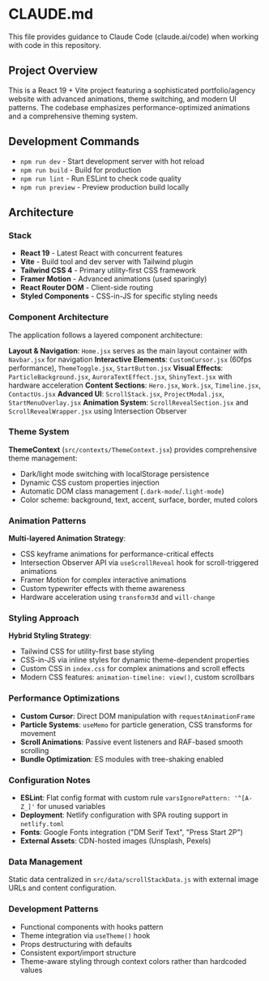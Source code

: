 # CLAUDE.md

This file provides guidance to Claude Code (claude.ai/code) when working with code in this repository.

## Project Overview

This is a React 19 + Vite project featuring a sophisticated portfolio/agency website with advanced animations, theme switching, and modern UI patterns. The codebase emphasizes performance-optimized animations and a comprehensive theming system.

## Development Commands

- `npm run dev` - Start development server with hot reload
- `npm run build` - Build for production
- `npm run lint` - Run ESLint to check code quality
- `npm run preview` - Preview production build locally

## Architecture

### Stack
- **React 19** - Latest React with concurrent features
- **Vite** - Build tool and dev server with Tailwind plugin
- **Tailwind CSS 4** - Primary utility-first CSS framework
- **Framer Motion** - Advanced animations (used sparingly)
- **React Router DOM** - Client-side routing
- **Styled Components** - CSS-in-JS for specific styling needs

### Component Architecture

The application follows a layered component architecture:

**Layout & Navigation**: `Home.jsx` serves as the main layout container with `Navbar.jsx` for navigation
**Interactive Elements**: `CustomCursor.jsx` (60fps performance), `ThemeToggle.jsx`, `StartButton.jsx`
**Visual Effects**: `ParticleBackground.jsx`, `AuroraTextEffect.jsx`, `ShinyText.jsx` with hardware acceleration
**Content Sections**: `Hero.jsx`, `Work.jsx`, `Timeline.jsx`, `ContactUs.jsx`
**Advanced UI**: `ScrollStack.jsx`, `ProjectModal.jsx`, `StartMenuOverlay.jsx`
**Animation System**: `ScrollRevealSection.jsx` and `ScrollRevealWrapper.jsx` using Intersection Observer

### Theme System

**ThemeContext** (`src/contexts/ThemeContext.jsx`) provides comprehensive theme management:
- Dark/light mode switching with localStorage persistence
- Dynamic CSS custom properties injection
- Automatic DOM class management (`.dark-mode`/`.light-mode`)
- Color scheme: background, text, accent, surface, border, muted colors

### Animation Patterns

**Multi-layered Animation Strategy**:
- CSS keyframe animations for performance-critical effects
- Intersection Observer API via `useScrollReveal` hook for scroll-triggered animations
- Framer Motion for complex interactive animations
- Custom typewriter effects with theme awareness
- Hardware acceleration using `transform3d` and `will-change`

### Styling Approach

**Hybrid Styling Strategy**:
- Tailwind CSS for utility-first base styling
- CSS-in-JS via inline styles for dynamic theme-dependent properties
- Custom CSS in `index.css` for complex animations and scroll effects
- Modern CSS features: `animation-timeline: view()`, custom scrollbars

### Performance Optimizations

- **Custom Cursor**: Direct DOM manipulation with `requestAnimationFrame`
- **Particle Systems**: `useMemo` for particle generation, CSS transforms for movement
- **Scroll Animations**: Passive event listeners and RAF-based smooth scrolling
- **Bundle Optimization**: ES modules with tree-shaking enabled

### Configuration Notes

- **ESLint**: Flat config format with custom rule `varsIgnorePattern: '^[A-Z_]'` for unused variables
- **Deployment**: Netlify configuration with SPA routing support in `netlify.toml`
- **Fonts**: Google Fonts integration ("DM Serif Text", "Press Start 2P")
- **External Assets**: CDN-hosted images (Unsplash, Pexels)

### Data Management

Static data centralized in `src/data/scrollStackData.js` with external image URLs and content configuration.

### Development Patterns

- Functional components with hooks pattern
- Theme integration via `useTheme()` hook
- Props destructuring with defaults
- Consistent export/import structure
- Theme-aware styling through context colors rather than hardcoded values